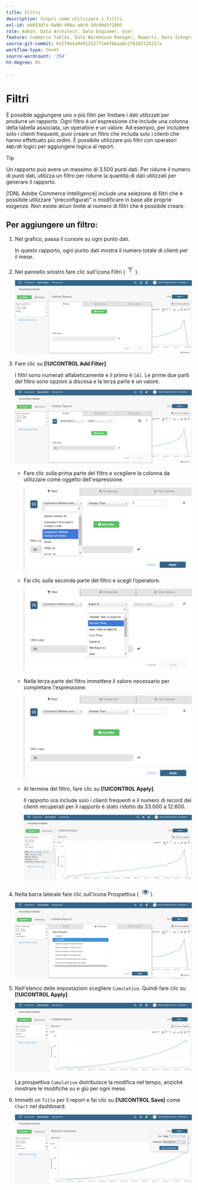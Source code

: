 ```yaml
---
title: Filtri
description: Scopri come utilizzare i filtri.
exl-id: eb683dfe-9a90-400a-a0c0-3dc00d1f28b5
role: Admin, Data Architect, Data Engineer, User
feature: Commerce Tables, Data Warehouse Manager, Reports, Data Integration
source-git-commit: 6e2f9e4a9e91212771e6f6baa8c2f8101125217a
workflow-type: tm+mt
source-wordcount: '354'
ht-degree: 0%

---
```


# Filtri

È possibile aggiungere uno o più filtri per limitare i dati utilizzati per produrre un rapporto. Ogni filtro è un&#39;espressione che include una colonna della tabella associata, un operatore e un valore. Ad esempio, per includere solo i clienti frequenti, puoi creare un filtro che includa solo i clienti che hanno effettuato più ordini. È possibile utilizzare più filtri con operatori `AND/OR` logici per aggiungere logica al report.

>[!TIP]
>
>Un rapporto può avere un massimo di 3.500 punti dati. Per ridurre il numero di punti dati, utilizza un filtro per ridurre la quantità di dati utilizzati per generare il rapporto.

[!DNL Adobe Commerce Intelligence] include una selezione di filtri che è possibile utilizzare &quot;preconfigurati&quot; o modificare in base alle proprie esigenze. Non esiste alcun limite al numero di filtri che è possibile creare.

## Per aggiungere un filtro:

1. Nel grafico, passa il cursore su ogni punto dati.

   In questo rapporto, ogni punto dati mostra il numero totale di clienti per il mese.

1. Nel pannello sinistro fare clic sull&#39;icona Filtri (![](../../assets/magento-bi-btn-filter.png)).

   ![Aggiungi filtro](../../assets/magento-bi-report-builder-filter-add.png)

1. Fare clic su **[!UICONTROL Add Filter]**.

   I filtri sono numerati alfabeticamente e il primo è `[A]`. Le prime due parti del filtro sono opzioni a discesa e la terza parte è un valore.

   ![](../../assets/magento-bi-report-builder-filter-add-a.png)

   * Fare clic sulla prima parte del filtro e scegliere la colonna da utilizzare come oggetto dell&#39;espressione.

     ![Scegli la prima parte del filtro](../../assets/magento-bi-report-builder-filter-part1.png)

   * Fai clic sulla seconda parte del filtro e scegli l’operatore.

     ![Scegli l&#39;operatore](../../assets/magento-bi-report-builder-filter-part2.png)

   * Nella terza parte del filtro immettere il valore necessario per completare l&#39;espressione.

     ![Immettere il valore](../../assets/magento-bi-report-builder-filter-part3.png)

   * Al termine del filtro, fare clic su **[!UICONTROL Apply]**.

     Il rapporto ora include solo i clienti frequenti e il numero di record dei clienti recuperati per il rapporto è stato ridotto da 33.000 a 12.600.

     ![Rapporto filtrato](../../assets/magento-bi-report-builder-filter-report.png)<!--{: .zoom}-->

1. Nella barra laterale fare clic sull&#39;icona Prospettiva ( ![](../../assets/magento-bi-btn-perspective.png)).

   ![Prospettiva](../../assets/magento-bi-report-builder-filter-perspective.png)<!--{: .zoom}-->

1. Nell&#39;elenco delle impostazioni scegliere `Cumulative`. Quindi fare clic su **[!UICONTROL Apply]**.

   ![Prospettiva cumulativa](../../assets/magento-bi-report-builder-filter-perspective-cumulative.png)

   La prospettiva `Cumulative` distribuisce la modifica nel tempo, anziché mostrare le modifiche su e giù per ogni mese.

1. Immetti un `Title` per il report e fai clic su **[!UICONTROL Save]** come `Chart` nel dashboard.

   ![Salva nel dashboard](../../assets/magento-bi-report-builder-filter-perspective-cumulative-save.png)
